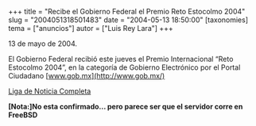 +++
title = "Recibe el Gobierno Federal el Premio Reto Estocolmo 2004"
slug = "2004051318501483"
date = "2004-05-13 18:50:00"
[taxonomies]
tema = ["anuncios"]
autor = ["Luis Rey Lara"]
+++

13 de mayo de 2004.

El Gobierno Federal recibió este jueves el Premio Internacional “Reto
Estocolmo 2004”, en la categoría de Gobierno Electrónico por el Portal
Ciudadano [www.gob.mx](http://www.gob.mx/)

[Liga de Noticia
Completa](http://www.presidencia.gob.mx/index.php?P=2&Orden=Leer&Tipo=PP&Art=8119)

**\[Nota:\]No esta confirmado... pero parece ser que el servidor corre
en FreeBSD**


